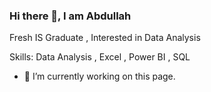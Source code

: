 ### Hi there 👋, I am Abdullah


Fresh IS Graduate , Interested in Data Analysis

Skills: Data Analysis , Excel , Power BI , SQL 

- 🔭 I’m currently working on this page. 
